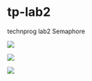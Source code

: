 # tp-lab2
technprog lab2 Semaphore

![](https://pp.userapi.com/c639327/v639327665/63329/VckZTwBe0eI.jpg)

![](https://pp.userapi.com/c639327/v639327665/63303/KJid98zNyE0.jpg)

![](https://pp.userapi.com/c639327/v639327665/6331d/idXNVTQO2Vc.jpg)

